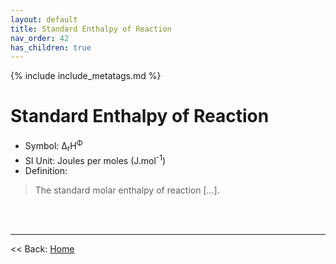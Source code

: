 ```yaml
---
layout: default
title: Standard Enthalpy of Reaction
nav_order: 42
has_children: true
---
```

<!-- markdownlint-disable MD014 MD022 MD025 MD040 -->
{% include include_metatags.md %}

# Standard Enthalpy of Reaction

* Symbol: Δ<sub>r</sub>H<sup>Φ</sup>
* SI Unit: Joules per moles (J.mol<sup>-1</sup>)
* Definition:
> The standard molar enthalpy of reaction [...].

<br /><br />

---

<< Back: [Home](../../index.md)
